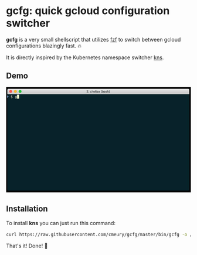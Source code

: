 # gcfg: quick gcloud configuration switcher

**gcfg** is a very small shellscript that utilizes [fzf](https://git.io/C4FBDw)
to switch between gcloud configurations blazingly fast. :fire:

It is directly inspired by the Kubernetes namespace switcher [kns](https://github.com/blendle/kns).

## Demo
![Demo](.github/gcfgdemo.gif)

## Installation
To install **kns** you can just run this command:
```bash
curl https://raw.githubusercontent.com/cmeury/gcfg/master/bin/gcfg -o /usr/local/bin/gcfg && chmod +x $_
```

That's it! Done! :raised_hands:

